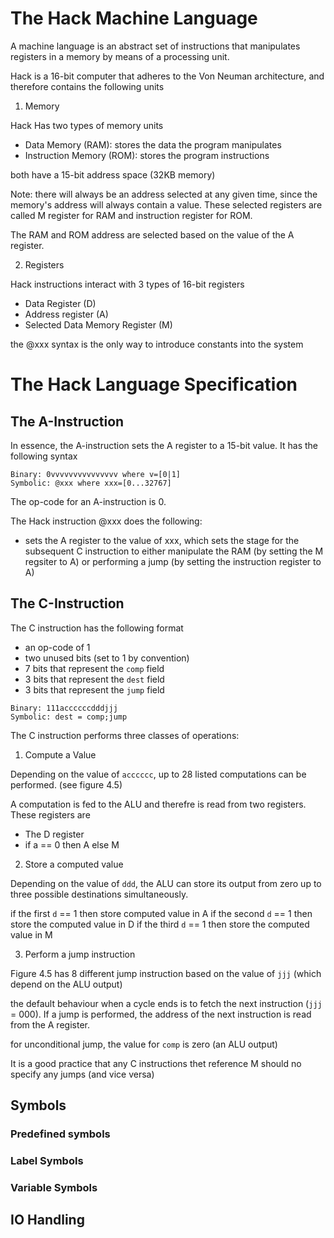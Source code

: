 # The Hack Machine Language

A machine language is an abstract set of instructions that manipulates registers in a memory by means of a processing unit.

Hack is a 16-bit computer that adheres to the Von Neuman architecture, and therefore contains the following units
1. Memory

Hack Has two types of memory units
- Data Memory (RAM): stores the data the program manipulates
- Instruction Memory (ROM): stores the program instructions

both have a 15-bit address space (32KB memory)

Note: there will always be an address selected at any given time, since the memory's address will always contain a value. These selected registers are called M register for RAM and instruction register for ROM. 

The RAM and ROM address are selected based on the value of the A register.

2. Registers

Hack instructions interact with 3 types of 16-bit registers
- Data Register (D)
- Address register (A)
- Selected Data Memory Register (M)

the @xxx syntax is the only way to introduce constants into the system

# The Hack Language Specification
## The A-Instruction
In essence, the A-instruction sets the A register to a 15-bit value. It has the following syntax

```
Binary: 0vvvvvvvvvvvvvvv where v=[0|1]
Symbolic: @xxx where xxx=[0...32767]
```

The op-code for an A-instruction is 0.

The Hack instruction @xxx does the following:
- sets the A register to the value of xxx, which sets the stage for the subsequent C instruction to either manipulate the RAM (by setting the M regsiter to A) or performing a jump (by setting the instruction register to A)

## The C-Instruction

The C instruction has the following format
- an op-code of 1
- two unused bits (set to 1 by convention)
- 7 bits that represent the `comp` field 
- 3 bits that represent the `dest` field
- 3 bits that represent the `jump` field

```
Binary: 111accccccdddjjj
Symbolic: dest = comp;jump
```

The C instruction performs three classes of operations:
1. Compute a Value

Depending on the value of `acccccc`, up to 28 listed computations can be performed. (see figure 4.5)

A computation is fed to the ALU and therefre is read from two registers. These registers are
- The D register
- if a == 0 then A else M

2. Store a computed value

Depending on the value of `ddd`, the ALU can store its output from zero up to three possible destinations simultaneously.

if the first `d` == 1 then store computed value in A
if the second `d` == 1 then store the computed value in D
if the third `d` == 1 then store the computed value in M

3. Perform a jump instruction

Figure 4.5 has 8 different jump instruction based on the value of `jjj` (which depend on the ALU output)

the default behaviour when a cycle ends is to fetch the next instruction (`jjj` = 000). If a jump is performed, the address of the next instruction is read from the A register.

for unconditional jump, the value for `comp` is zero (an ALU output)

It is a good practice that any C instructions thet reference M should no specify any jumps (and vice versa)

## Symbols
### Predefined symbols
### Label Symbols
### Variable Symbols

## IO Handling